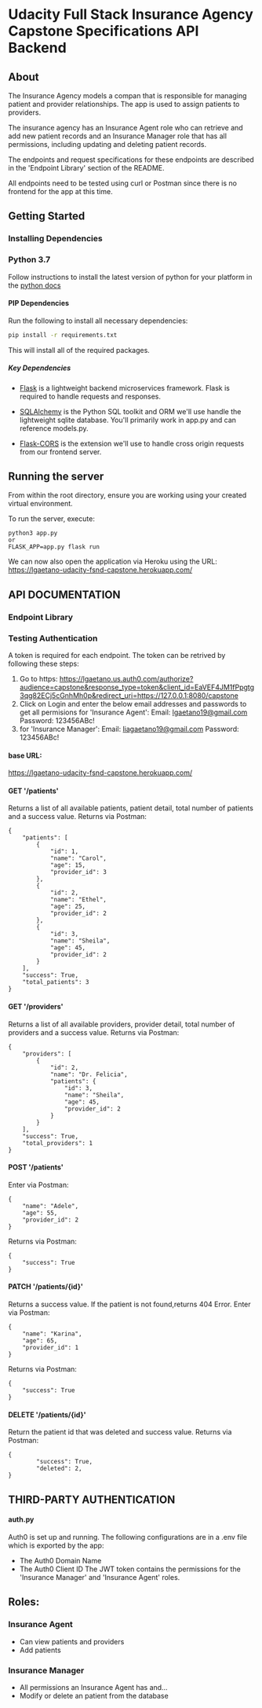 # Udacity Full Stack Insurance Agency Capstone Specifications API Backend

## About
The Insurance Agency models a compan that is responsible for managing patient and provider relationships. The app is used to assign patients to providers.

The insurance agency has an Insurance Agent role who can retrieve and add new patient records and an Insurance Manager role that has all permissions, including updating and deleting patient records.


The endpoints and request specifications for these endpoints are described in the 'Endpoint Library' section of the README.

All endpoints need to be tested using curl or Postman since there is no frontend for the app at this time.

## Getting Started

### Installing Dependencies

### Python 3.7
Follow instructions to install the latest version of python for your platform in the [python docs](https://docs.python.org/3/using/unix.html#getting-and-installing-the-latest-version-of-python)

#### PIP Dependencies
Run the following to install all necessary dependencies:

```bash
pip install -r requirements.txt
```

This will install all of the required packages.

##### Key Dependencies
- [Flask](http://flask.pocoo.org/)  is a lightweight backend microservices framework. Flask is required to handle requests and responses.

- [SQLAlchemy](https://www.sqlalchemy.org/) is the Python SQL toolkit and ORM we'll use handle the lightweight sqlite database. You'll primarily work in app.py and can reference models.py. 

- [Flask-CORS](https://flask-cors.readthedocs.io/en/latest/#) is the extension we'll use to handle cross origin requests from our frontend server. 

## Running the server
From within the root directory, ensure you are working using your created virtual environment.

To run the server, execute:
```
python3 app.py
or 
FLASK_APP=app.py flask run
```
We can now also open the application via Heroku using the URL:
https://lgaetano-udacity-fsnd-capstone.herokuapp.com/


## API DOCUMENTATION
### Endpoint Library

### Testing Authentication
A token is required for each endpoint. 
The token can be retrived by following these steps:
1. Go to https: https://lgaetano.us.auth0.com/authorize?audience=capstone&response_type=token&client_id=EaVEF4JM1fPpgtg3qg82ECj5cGnhMh0p&redirect_uri=https://127.0.0.1:8080/capstone
2. Click on Login and enter the below email addresses and passwords to get all permisions for 'Insurance Agent':
	Email: lgaetano19@gmail.com
	Password: 123456ABc!
3. for 'Insurance Manager':
	Email: liagaetano19@gmail.com
	Password: 123456ABc!

#### base URL:
https://lgaetano-udacity-fsnd-capstone.herokuapp.com/


#### GET '/patients'
Returns a list of all available patients, patient detail, total number of patients and a success value.
Returns via Postman:
```
{
    "patients": [
        {
            "id": 1,
            "name": "Carol",
            "age": 15,
            "provider_id": 3
        },
        {
            "id": 2,
            "name": "Ethel",
            "age": 25,
            "provider_id": 2
        },
        {
            "id": 3,
            "name": "Sheila",
            "age": 45,
            "provider_id": 2
        }
    ],
    "success": True,
    "total_patients": 3
}
```

#### GET '/providers'
Returns a list of all available providers, provider detail, total number of providers and a success value.
Returns via Postman:
```
{
    "providers": [
        {
            "id": 2,
            "name": "Dr. Felicia",
            "patients": {
                "id": 3,
                "name": "Sheila",
                "age": 45,
                "provider_id": 2
            }
        }
    ],
    "success": True,
    "total_providers": 1
}
```

#### POST '/patients'
Enter via Postman:
```
{
	"name": "Adele",
	"age": 55,
    "provider_id": 2
}
```
Returns via Postman:
```
{
    "success": True
}
```

#### PATCH '/patients/{id}'
Returns a success value. If the patient is not found,returns 404 Error.
Enter via Postman:
```
{
	"name": "Karina",
	"age": 65, 
    "provider_id": 1
}
```
Returns via Postman:
```
{
    "success": True
}
```

#### DELETE '/patients/{id}'
Return the patient id that was deleted and success value.
Returns via Postman:
```
{
        "success": True,
        "deleted": 2,
}
```

## THIRD-PARTY AUTHENTICATION
#### auth.py
Auth0 is set up and running. The following configurations are in a .env file which is exported by the app:
- The Auth0 Domain Name
- The Auth0 Client ID
The JWT token contains the permissions for the 'Insurance Manager' and 'Insurance Agent' roles.

## Roles:

### Insurance Agent

- Can view patients and providers
- Add patients

### Insurance Manager

- All permissions an Insurance Agent has and…
- Modify or delete an patient from the database